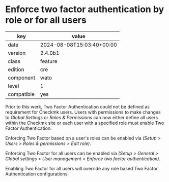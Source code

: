 [//]: # (werk v2)
# Enforce two factor authentication by role or for all users

key        | value
---------- | ---
date       | 2024-08-08T15:03:40+00:00
version    | 2.4.0b1
class      | feature
edition    | cre
component  | wato
level      | 1
compatible | yes

Prior to this werk, Two Factor Authentication could not be defined as requirement for Checkmk users. Users with permissions to make changes to _Global Settings_ or _Roles & Permissions_ can now either define all users within the Checkmk site or each user with a specified role must enable Two Factor Authentication.

Enforcing Two Factor based on a user's roles can be enabled via _(Setup > Users > Roles & permissions > Edit role)_.

Enforcing Two Factor for all users can be enabled via _(Setup > General > Global settings > User management > Enforce two factor authentication)_.

Enabling Two Factor for all users will override any role based Two Factor Authentication configurations.
